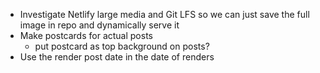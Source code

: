 - Investigate Netlify large media and Git LFS so we can just save the full image in repo and dynamically serve it
- Make postcards for actual posts
  - put postcard as top background on posts?
- Use the render post date in the date of renders
